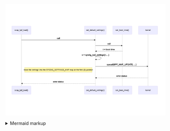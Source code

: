 <!-- generated by mermaid compile action - START -->
![~mermaid diagram 1~](/output/input_2_5_scap_bpf_load_settings-md-1.png)
<details>
  <summary>Mermaid markup</summary>

```mermaid
sequenceDiagram
scap_bpf_load()->>set_default_settings(): call
set_default_settings()->>set_boot_time(): call
set_boot_time()-->>set_default_settings(): t = boot time
set_default_settings()->>set_default_settings(): s = sysdig_bpf_settings{ t,...}
set_default_settings()->>kernel: syscall(BPF_MAP_UPDATE, ...)
Note left of set_default_settings(): store the settings into the SYSDIG_SETTINGS_MAP map at the first (0) position
kernel-->>set_default_settings(): error status
set_default_settings()-->>scap_bpf_load(): error status
```

</details>
<!-- generated by mermaid compile action - END -->
